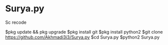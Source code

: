 # Surya.py
Sc recode





$pkg update && pkg upgrade
$pkg install git
$pkg install python2
$git clone https://github.com/Akhmadi3i3/Surya.py
$cd Surya.py
$python2 Surya.py
